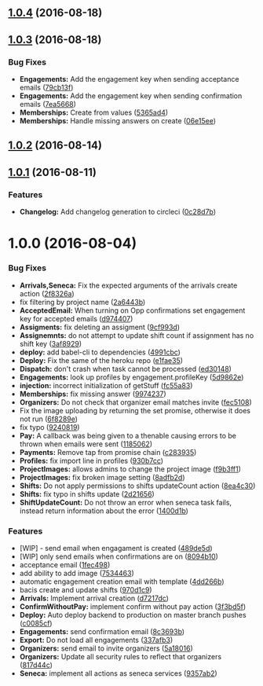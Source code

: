 <a name="1.0.4"></a>
## [1.0.4](https://github.com/sdebaun/sparks-backend/compare/v1.0.3...v1.0.4) (2016-08-18)



<a name="1.0.3"></a>
## [1.0.3](https://github.com/sdebaun/sparks-backend/compare/v1.0.2...v1.0.3) (2016-08-18)


### Bug Fixes

* **Engagements:** Add the engagement key when sending acceptance emails ([79cb13f](https://github.com/sdebaun/sparks-backend/commit/79cb13f))
* **Engagements:** Add the engagement key when sending confirmation emails ([7ea5668](https://github.com/sdebaun/sparks-backend/commit/7ea5668))
* **Memberships:** Create from values ([5365ad4](https://github.com/sdebaun/sparks-backend/commit/5365ad4))
* **Memberships:** Handle missing answers on create ([06e15ee](https://github.com/sdebaun/sparks-backend/commit/06e15ee))



<a name="1.0.2"></a>
## [1.0.2](https://github.com/sdebaun/sparks-backend/compare/v1.0.1...v1.0.2) (2016-08-14)



<a name="1.0.1"></a>
## [1.0.1](https://github.com/sdebaun/sparks-backend/compare/v1.0.0...v1.0.1) (2016-08-11)


### Features

* **Changelog:** Add changelog generation to circleci ([0c28d7b](https://github.com/sdebaun/sparks-backend/commit/0c28d7b))



<a name="1.0.0"></a>
# 1.0.0 (2016-08-04)


### Bug Fixes

* **Arrivals,Seneca:** Fix the expected arguments of the arrivals create action ([2f8326a](https://github.com/sdebaun/sparks-backend/commit/2f8326a))
* fix filtering by project name ([2a6443b](https://github.com/sdebaun/sparks-backend/commit/2a6443b))
* **AcceptedEmail:** When turning on Opp confirmations set engagement key for accepted emails ([d974407](https://github.com/sdebaun/sparks-backend/commit/d974407))
* **Assigments:** fix deleting an assigment ([9cf993d](https://github.com/sdebaun/sparks-backend/commit/9cf993d))
* **Assignemnts:** do not attempt to update shift count if assignment has no shift key ([3af8929](https://github.com/sdebaun/sparks-backend/commit/3af8929))
* **deploy:** add babel-cli to dependencies ([4991cbc](https://github.com/sdebaun/sparks-backend/commit/4991cbc))
* **Deploy:** Fix the same of the heroku repo ([e1fae35](https://github.com/sdebaun/sparks-backend/commit/e1fae35))
* **Dispatch:** don't crash when task cannot be processed ([ed30148](https://github.com/sdebaun/sparks-backend/commit/ed30148))
* **Engagements:** look up profiles by engagement.profileKey ([5d9862e](https://github.com/sdebaun/sparks-backend/commit/5d9862e))
* **injection:** incorrect initialization of getStuff ([fc55a83](https://github.com/sdebaun/sparks-backend/commit/fc55a83))
* **Memberships:** fix missing answer ([9974237](https://github.com/sdebaun/sparks-backend/commit/9974237))
* **Organizers:** Do not check that organizer email matches invite ([fec5108](https://github.com/sdebaun/sparks-backend/commit/fec5108))
* Fix the image uploading by returning the set promise, otherwise it does not run ([6f8289e](https://github.com/sdebaun/sparks-backend/commit/6f8289e))
* fix typo ([9240819](https://github.com/sdebaun/sparks-backend/commit/9240819))
* **Pay:** A callback was being given to a thenable causing errors to be thrown when emails were sent ([1185062](https://github.com/sdebaun/sparks-backend/commit/1185062))
* **Payments:** Remove tap from promise chain ([c283935](https://github.com/sdebaun/sparks-backend/commit/c283935))
* **Profiles:** fix import line in profiles ([930b7cc](https://github.com/sdebaun/sparks-backend/commit/930b7cc))
* **ProjectImages:** allows admins to change the project image ([f9b3ff1](https://github.com/sdebaun/sparks-backend/commit/f9b3ff1))
* **ProjectImages:** fix broken image setting ([8adfb2d](https://github.com/sdebaun/sparks-backend/commit/8adfb2d))
* **Shifts:** Do not apply permissions to shifts updateCount action ([8ea4c30](https://github.com/sdebaun/sparks-backend/commit/8ea4c30))
* **Shifts:** fix typo in shifts update ([2d21656](https://github.com/sdebaun/sparks-backend/commit/2d21656))
* **ShiftUpdateCount:** Do not throw an error when seneca task fails, instead return information about the error ([1400d1b](https://github.com/sdebaun/sparks-backend/commit/1400d1b))


### Features

* [WIP] - send email when engagament is created ([489de5d](https://github.com/sdebaun/sparks-backend/commit/489de5d))
* [WIP] only send emails when confirmations are on ([8094b10](https://github.com/sdebaun/sparks-backend/commit/8094b10))
* acceptance email ([1fec498](https://github.com/sdebaun/sparks-backend/commit/1fec498))
* add ability to add image ([7534463](https://github.com/sdebaun/sparks-backend/commit/7534463))
* automatic engagement creation email with template ([4dd266b](https://github.com/sdebaun/sparks-backend/commit/4dd266b))
* bacis create and update shifts ([970d1c9](https://github.com/sdebaun/sparks-backend/commit/970d1c9))
* **Arrivals:** Implement arrival creation ([d7217dc](https://github.com/sdebaun/sparks-backend/commit/d7217dc))
* **ConfirmWithoutPay:** implement confirm without pay action ([3f3bd5f](https://github.com/sdebaun/sparks-backend/commit/3f3bd5f))
* **Deploy:** Auto deploy backend to production on master branch pushes ([c0085cf](https://github.com/sdebaun/sparks-backend/commit/c0085cf))
* **Engagements:** send confirmation email ([8c3693b](https://github.com/sdebaun/sparks-backend/commit/8c3693b))
* **Export:** Do not load all engagements ([337afb3](https://github.com/sdebaun/sparks-backend/commit/337afb3))
* **Organizers:** send email to invite organizers ([5a18016](https://github.com/sdebaun/sparks-backend/commit/5a18016))
* **Organizers:** Update all security rules to reflect that organizers ([817d44c](https://github.com/sdebaun/sparks-backend/commit/817d44c))
* **Seneca:** implement all actions as seneca services ([9357ab2](https://github.com/sdebaun/sparks-backend/commit/9357ab2))



